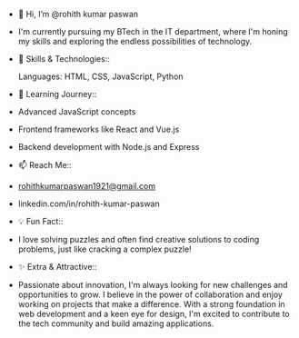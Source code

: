 - 👋 Hi, I’m @rohith kumar paswan
- I'm currently pursuing my BTech in the IT department, where I'm honing my skills and exploring the endless possibilities of technology. 
- 🔧 Skills & Technologies::

  
  Languages: HTML, CSS, JavaScript, Python

- 🌱 Learning Journey::
- Advanced JavaScript concepts
- Frontend frameworks like React and Vue.js
- Backend development with Node.js and Express

- 📫 Reach Me::
- rohithkumarpaswan1921@gmail.com
- linkedin.com/in/rohith-kumar-paswan

- 💡 Fun Fact::
- I love solving puzzles and often find creative solutions to coding problems, just like cracking a complex puzzle!


- ✨ Extra & Attractive::
- Passionate about innovation, I'm always looking for new challenges and opportunities to grow. I believe in the power of collaboration and enjoy working on projects that make a difference. With a strong 
  foundation in web development and a keen eye for design, I'm excited to contribute to the tech community and build amazing applications.


  


<!---
rohith1921/rohith1921 is a ✨ special ✨ repository because its `README.md` (this file) appears on your GitHub profile.
You can click the Preview link to take a look at your changes.
--->
